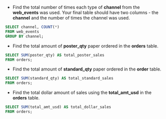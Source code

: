 - Find the total number of times each type of **channel** from the **web_events** was used. Your final table should have two columns - the **channel** and the number of times the channel was used.
```sql
SELECT channel, COUNT(*)
FROM web_events
GROUP BY channel;
```
- Find the total amount of **poster_qty** paper ordered in the **orders** table.
```sql
SELECT SUM(poster_qty) AS total_poster_sales
FROM orders;
```
- Find the total amount of **standard_qty** paper ordered in the **order** table.
```sql
SELECT SUM(standard_qty) AS total_standard_sales
FROM orders;
```
- Find the total dollar amount of sales using the **total_amt_usd** in the **orders** table.
```sql
SELECT SUM(total_amt_usd) AS total_dollar_sales
FROM orders;
```
